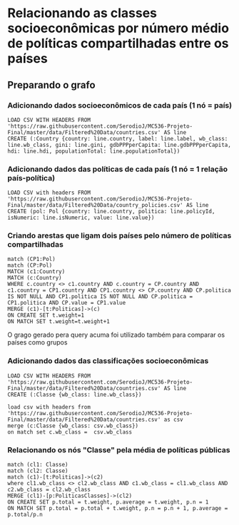 # Relacionando as classes socioeconômicas por número médio de políticas compartilhadas entre os países

## Preparando o grafo

### Adicionando dados socioeconômicos de cada país (1 nó = país)
~~~cypher
LOAD CSV WITH HEADERS FROM 'https://raw.githubusercontent.com/SerodioJ/MC536-Projeto-Final/master/data/Filtered%20Data/countries.csv' AS line
CREATE (:Country {country: line.country, label: line.label, wb_class: line.wb_class, gini: line.gini, gdbPPPperCapita: line.gdbPPPperCapita, hdi: line.hdi, populationTotal: line.populationTotal})
~~~

### Adicionando dados das políticas de cada país (1 nó = 1 relação país-política)
~~~cypher
LOAD CSV with headers FROM 'https://raw.githubusercontent.com/SerodioJ/MC536-Projeto-Final/master/data/Filtered%20Data/country_policies.csv' AS line
CREATE (pol: Pol {country: line.country, politica: line.policyId, isNumeric: line.isNumeric, value: line.value})
~~~

### Criando arestas que ligam dois países pelo número de políticas compartilhadas
~~~cypher
match (CP1:Pol)
match (CP:Pol)
MATCH (c1:Country)
MATCH (c:Country)
WHERE c.country <> c1.country AND c.country = CP.country AND c1.country = CP1.country AND CP1.country <> CP.country AND CP.politica IS NOT NULL AND CP1.politica IS NOT NULL AND CP.politica = CP1.politica AND CP.value = CP1.value
MERGE (c1)-[t:Politicas]->(c)
ON CREATE SET t.weight=1
ON MATCH SET t.weight=t.weight+1
~~~
O grago gerado pera query acuma foi utilizado também para comparar os países como grupos

### Adicionando dados das classificações socioeconômicas
~~~cypher
LOAD CSV WITH HEADERS FROM 'https://raw.githubusercontent.com/SerodioJ/MC536-Projeto-Final/master/data/Filtered%20Data/countries.csv' AS line
CREATE (:Classe {wb_class: line.wb_class})

load csv with headers from  
'https://raw.githubusercontent.com/SerodioJ/MC536-Projeto-Final/master/data/Filtered%20Data/countries.csv' as csv   
merge (c:Classe {wb_class: csv.wb_class})
on match set c.wb_class =  csv.wb_class
~~~

### Relacionando os nós "Classe" pela média de políticas públicas
~~~cypher
match (cl1: Classe)
match (cl2: Classe)
match (c1)-[t:Politicas]->(c2)
where cl1.wb_class <> cl2.wb_class AND c1.wb_class = cl1.wb_class AND c2.wb_class = cl2.wb_class
MERGE (cl1)-[p:PoliticasClasses]->(cl2)
ON CREATE SET p.total = t.weight, p.average = t.weight, p.n = 1
ON MATCH SET p.total = p.total + t.weight, p.n = p.n + 1, p.average = p.total/p.n
~~~
